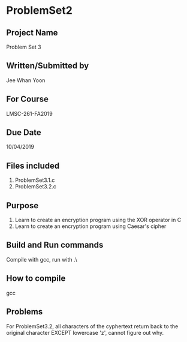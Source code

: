 # ProblemSet2

## Project Name
Problem Set 3

## Written/Submitted by 
Jee Whan Yoon

## For Course
LMSC-261-FA2019

## Due Date
10/04/2019

## Files included
1. ProblemSet3.1.c
2. ProblemSet3.2.c

## Purpose
1. Learn to create an encryption program using the XOR operator in C
2. Learn to create an encryption program using Caesar's cipher

## Build and Run commands
Compile with gcc, run with .\

## How to compile
gcc

## Problems
For ProblemSet3.2, all characters of the cyphertext return back to the original character EXCEPT lowercase 'z', cannot figure out why.
